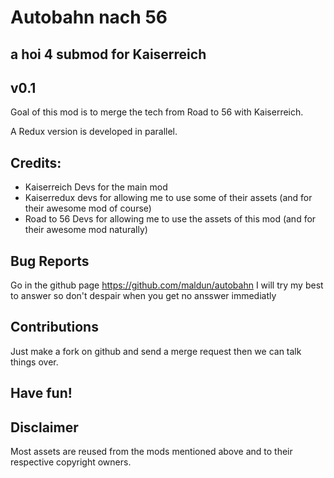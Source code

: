 # Autobahn nach 56
## a hoi 4 submod for Kaiserreich
## v0.1

Goal of this mod is to merge the tech from Road to 56 with Kaiserreich.

A Redux version is developed in parallel.

## Credits:

- Kaiserreich Devs for the main mod
- Kaiserredux devs for allowing me to use some of their assets (and for their awesome mod of course)
- Road to 56 Devs for allowing me to use the assets of this mod (and for their awesome mod naturally)

## Bug Reports

Go in the github page https://github.com/maldun/autobahn
I will try my best to answer so don't despair when you get
no ansswer immediatly

## Contributions

Just make a fork on github and send a merge request then we can talk things over.

## Have fun!

## Disclaimer

Most assets are reused from the mods mentioned above and to their respective copyright owners.
